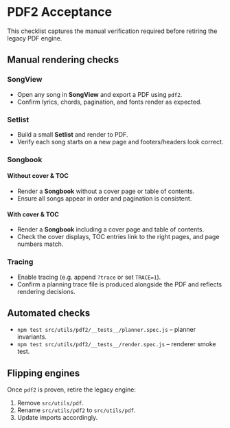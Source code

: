 # PDF2 Acceptance

This checklist captures the manual verification required before retiring the legacy PDF engine.

## Manual rendering checks

### SongView
- Open any song in **SongView** and export a PDF using `pdf2`.
- Confirm lyrics, chords, pagination, and fonts render as expected.

### Setlist
- Build a small **Setlist** and render to PDF.
- Verify each song starts on a new page and footers/headers look correct.

### Songbook
#### Without cover & TOC
- Render a **Songbook** without a cover page or table of contents.
- Ensure all songs appear in order and pagination is consistent.

#### With cover & TOC
- Render a **Songbook** including a cover page and table of contents.
- Check the cover displays, TOC entries link to the right pages, and page numbers match.

### Tracing
- Enable tracing (e.g. append `?trace` or set `TRACE=1`).
- Confirm a planning trace file is produced alongside the PDF and reflects rendering decisions.

## Automated checks
- `npm test src/utils/pdf2/__tests__/planner.spec.js` – planner invariants.
- `npm test src/utils/pdf2/__tests__/render.spec.js` – renderer smoke test.

## Flipping engines
Once `pdf2` is proven, retire the legacy engine:
1. Remove `src/utils/pdf`.
2. Rename `src/utils/pdf2` to `src/utils/pdf`.
3. Update imports accordingly.
